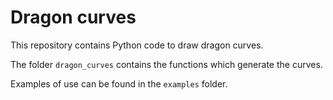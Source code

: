 # Dragon curves
This repository contains Python code to draw dragon curves.

The folder `dragon_curves` contains the functions which generate the curves.

Examples of use can be found in the `examples` folder.
